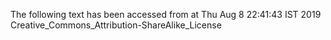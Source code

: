 The following text has been accessed from at Thu Aug 8 22:41:43 IST 2019
Creative_Commons_Attribution-ShareAlike_License
